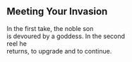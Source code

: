 Meeting Your Invasion
---------------------
In the first take, the noble son  
is devoured by a goddess. In the second  
reel he  
returns, to upgrade and to continue.  
